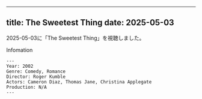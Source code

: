 
---
title: The Sweetest Thing
date: 2025-05-03
---

2025-05-03に「The Sweetest Thing」を視聴しました。

Infomation
```
---
Year: 2002
Genre: Comedy, Romance
Director: Roger Kumble
Actors: Cameron Diaz, Thomas Jane, Christina Applegate
Production: N/A
---
```

